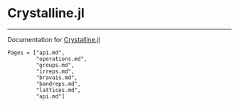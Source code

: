 # Crystalline.jl

---

Documentation for [Crystalline.jl](https://github.com/thchr/Crystalline.jl)

```@contents
Pages = ["api.md",
         "operations.md",
         "groups.md",
         "irreps.md",
         "bravais.md",
         "bandreps.md",
         "lattices.md",
         "api.md"]
```